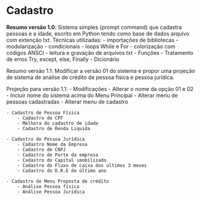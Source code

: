 # Cadastro
**Resumo versão 1.0**:
Sistema simples (prompt command) que cadastra pessoas e a idade, escrito em Python tendo como base de dados arquivo com extenção txt. 
Técnicas utilizadas:
    - importações de bibliotecas
    - modularização
    - condicionais
    - loops While e For
    - colorização com códigos ANSCI
    - leitura e gravação de arquivos txt
    - Funções
    - Tratamento de erros Try, except, else, Finally
    - Dicionário


Resumo versão 1.1:
Modificar a versão 01 do sistema e propor uma projeção de sistema de análise de crédito de pessoa física e pessoa jurídica.

Projeção para versão 1.1:
    - Modificações
        - Alterar o nome da opção 01 e 02
        - Incluir nome do sistema acima do Menu Principal
        - Alterar menu de pessoas cadastradas
        - Alterar menu de cadastro
        
    - Cadastro de Pessoa Física
        - Cadastro de CPF
        - Melhora do cadastro de idade
        - Cadastro de Renda Liquida

    - Cadastro de Pessoa Jurídica
        - Cadastro Nome da Empresa
        - Cadastro de CNPJ
        - Cadastro de Porte da empresa
        - Cadastro do Capital imobilizado
        - Cadastro do Fluxo de caixa dos ultimos 3 meses
        - Cadastro do D.R.E do último ano

    - Cadastro de Menu Proposta de crédito
        - Análise Pessoa física
        - Análise Pessoa Jurídica
